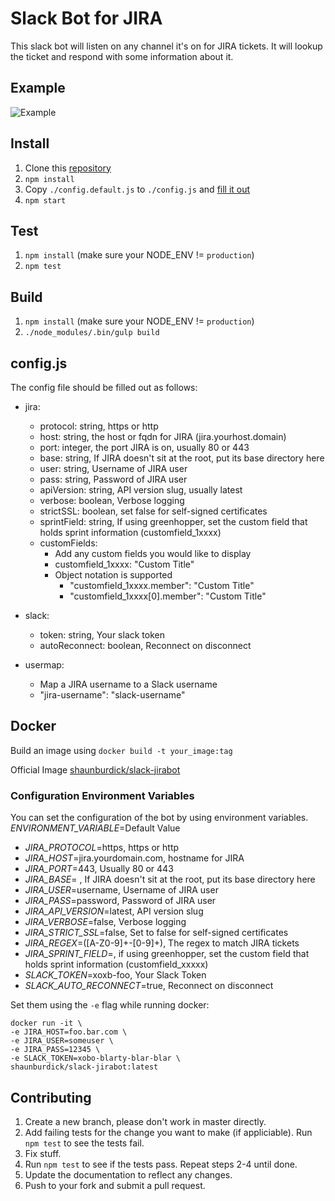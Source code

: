# Slack Bot for JIRA
This slack bot will listen on any channel it's on for JIRA tickets. It will lookup the ticket and respond with some information about it.

## Example
![Example](https://github.com/shaunburdick/slack-jirabot/raw/master/doc/img/example.png)

## Install
1. Clone this [repository](https://github.com/shaunburdick/slack-jirabot.git)
2. `npm install`
3. Copy `./config.default.js` to `./config.js` and [fill it out](#configjs)
4. `npm start`

## Test
1. `npm install` (make sure your NODE_ENV != `production`)
2. `npm test`

## Build
1. `npm install` (make sure your NODE_ENV != `production`)
2. `./node_modules/.bin/gulp build`

## config.js
The config file should be filled out as follows:
- jira:
  - protocol: string, https or http
  - host: string, the host or fqdn for JIRA (jira.yourhost.domain)
  - port: integer, the port JIRA is on, usually 80 or 443
  - base: string, If JIRA doesn't sit at the root, put its base directory here
  - user: string, Username of JIRA user
  - pass: string, Password of JIRA user
  - apiVersion: string, API version slug, usually latest
  - verbose: boolean, Verbose logging
  - strictSSL: boolean, set false for self-signed certificates
  - sprintField: string, If using greenhopper, set the custom field that holds sprint information (customfield_1xxxx)
  - customFields:
    - Add any custom fields you would like to display
    - customfield_1xxxx: "Custom Title"
    - Object notation is supported
      - "customfield_1xxxx.member": "Custom Title"
      - "customfield_1xxxx[0].member": "Custom Title"

- slack:
  - token: string, Your slack token
  - autoReconnect: boolean, Reconnect on disconnect

- usermap:
  - Map a JIRA username to a Slack username
  - "jira-username": "slack-username"

## Docker
Build an image using `docker build -t your_image:tag`

Official Image [shaunburdick/slack-jirabot](https://registry.hub.docker.com/u/shaunburdick/slack-jirabot/)

### Configuration Environment Variables
You can set the configuration of the bot by using environment variables. _ENVIRONMENT_VARIABLE_=Default Value
- _JIRA_PROTOCOL_=https, https or http
- _JIRA_HOST_=jira.yourdomain.com, hostname for JIRA
- _JIRA_PORT_=443, Usually 80 or 443
- _JIRA_BASE_= , If JIRA doesn't sit at the root, put its base directory here
- _JIRA_USER_=username, Username of JIRA user
- _JIRA_PASS_=password, Password of JIRA user
- _JIRA_API_VERSION_=latest, API version slug
- _JIRA_VERBOSE_=false, Verbose logging
- _JIRA_STRICT_SSL_=false, Set to false for self-signed certificates
- _JIRA_REGEX_=([A-Z0-9]+-[0-9]+), The regex to match JIRA tickets
- _JIRA_SPRINT_FIELD_=, if using greenhopper, set the custom field that holds sprint information (customfield_xxxxx)
- _SLACK_TOKEN_=xoxb-foo, Your Slack Token
- _SLACK_AUTO_RECONNECT_=true, Reconnect on disconnect

Set them using the `-e` flag while running docker:

```
docker run -it \
-e JIRA_HOST=foo.bar.com \
-e JIRA_USER=someuser \
-e JIRA_PASS=12345 \
-e SLACK_TOKEN=xobo-blarty-blar-blar \
shaunburdick/slack-jirabot:latest
```

## Contributing
1. Create a new branch, please don't work in master directly.
2. Add failing tests for the change you want to make (if appliciable). Run `npm test` to see the tests fail.
3. Fix stuff.
4. Run `npm test` to see if the tests pass. Repeat steps 2-4 until done.
5. Update the documentation to reflect any changes.
6. Push to your fork and submit a pull request.
